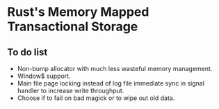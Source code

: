 # Rust's Memory Mapped Transactional Storage

## To do list

- Non-bump allocator with much less wasteful memory management.
- Window$ support.
- Main file page locking instead of log file immediate sync in signal handler
    to increase write throughput.
- Choose if to fail on bad magick or to wipe out old data.

